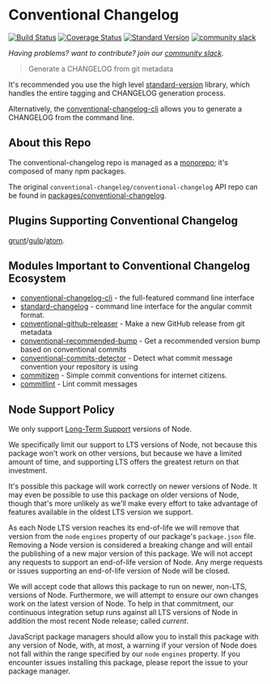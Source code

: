 # Conventional Changelog

[![Build Status](https://travis-ci.org/conventional-changelog/conventional-changelog.svg?branch=master)](https://travis-ci.org/conventional-changelog/conventional-changelog)
[![Coverage Status](https://coveralls.io/repos/conventional-changelog/conventional-changelog/badge.svg?branch=master)](https://coveralls.io/r/conventional-changelog/conventional-changelog?branch=master)
[![Standard Version](https://img.shields.io/badge/release-standard%20version-brightgreen.svg)](https://github.com/conventional-changelog/standard-version)
[![community slack](http://devtoolscommunity.herokuapp.com/badge.svg)](http://devtoolscommunity.herokuapp.com)

_Having problems? want to contribute? join our [community slack](http://devtoolscommunity.herokuapp.com)_.

> Generate a CHANGELOG from git metadata

It's recommended you use the high level [standard-version](https://github.com/conventional-changelog/standard-version) library, which handles the entire tagging and CHANGELOG
generation process.

Alternatively, the [conventional-changelog-cli](https://github.com/conventional-changelog/conventional-changelog/tree/master/packages/conventional-changelog-cli) allows you to generate a CHANGELOG from the
command line.

## About this Repo

The conventional-changelog repo is managed as a [monorepo](https://github.com/babel/babel/blob/master/doc/design/monorepo.md); it's composed of many npm packages.

The original `conventional-changelog/conventional-changelog` API repo can be
found in [packages/conventional-changelog](https://github.com/conventional-changelog/conventional-changelog/tree/master/packages/conventional-changelog).

## Plugins Supporting Conventional Changelog

[grunt](https://github.com/btford/grunt-conventional-changelog)/[gulp](https://github.com/conventional-changelog/gulp-conventional-changelog)/[atom](https://github.com/conventional-changelog/atom-conventional-changelog).

## Modules Important to Conventional Changelog Ecosystem

- [conventional-changelog-cli](https://github.com/conventional-changelog/conventional-changelog/tree/master/packages/conventional-changelog-cli) - the full-featured command line interface
- [standard-changelog](https://github.com/conventional-changelog/conventional-changelog/tree/master/packages/standard-changelog) - command line interface for the angular commit format.
- [conventional-github-releaser](https://github.com/conventional-changelog/conventional-github-releaser) - Make a new GitHub release from git metadata
- [conventional-recommended-bump](https://github.com/conventional-changelog/conventional-changelog/tree/master/packages/conventional-recommended-bump) - Get a recommended version bump based on conventional commits
- [conventional-commits-detector](https://github.com/conventional-changelog/conventional-commits-detector) - Detect what commit message convention your repository is using
- [commitizen](https://github.com/commitizen/cz-cli) - Simple commit conventions for internet citizens.
- [commitlint](https://github.com/marionebl/commitlint) - Lint commit messages

## Node Support Policy

We only support [Long-Term Support](https://github.com/nodejs/Release) versions of Node.

We specifically limit our support to LTS versions of Node, not because this package won't work on other versions, but because we have a limited amount of time, and supporting LTS offers the greatest return on that investment.

It's possible this package will work correctly on newer versions of Node. It may even be possible to use this package on older versions of Node, though that's more unlikely as we'll make every effort to take advantage of features available in the oldest LTS version we support.

As each Node LTS version reaches its end-of-life we will remove that version from the `node` `engines` property of our package's `package.json` file. Removing a Node version is considered a breaking change and will entail the publishing of a new major version of this package. We will not accept any requests to support an end-of-life version of Node. Any merge requests or issues supporting an end-of-life version of Node will be closed.

We will accept code that allows this package to run on newer, non-LTS, versions of Node. Furthermore, we will attempt to ensure our own changes work on the latest version of Node. To help in that commitment, our continuous integration setup runs against all LTS versions of Node in addition the most recent Node release; called _current_.

JavaScript package managers should allow you to install this package with any version of Node, with, at most, a warning if your version of Node does not fall within the range specified by our `node` `engines` property. If you encounter issues installing this package, please report the issue to your package manager.
